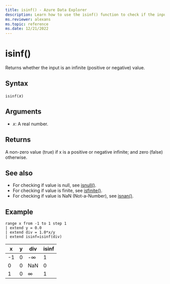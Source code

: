 ```yaml
---
title: isinf() - Azure Data Explorer
description: Learn how to use the isinf() function to check if the input is an infinite value.
ms.reviewer: alexans
ms.topic: reference
ms.date: 12/21/2022
---
```

# isinf()

Returns whether the input is an infinite (positive or negative) value.  

## Syntax

`isinf(`*x*`)`

## Arguments

* *x*: A real number.

## Returns

A non-zero value (true) if x is a positive or negative infinite; and zero (false) otherwise.

## See also

* For checking if value is null, see [isnull()](isnullfunction.md).
* For checking if value is finite, see [isfinite()](isfinitefunction.md).
* For checking if value is NaN (Not-a-Number), see [isnan()](isnanfunction.md).

## Example

```kusto
range x from -1 to 1 step 1
| extend y = 0.0
| extend div = 1.0*x/y
| extend isinf=isinf(div)
```

|x|y|div|isinf|
|---|---|---|---|
|-1|0|-∞|1|
|0|0|NaN|0|
|1|0|∞|1|
